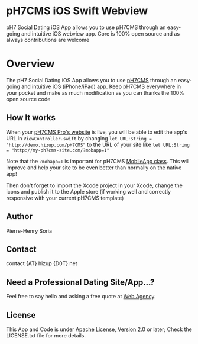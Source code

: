 # pH7CMS iOS Swift Webview

pH7 Social Dating iOS App allows you to use pH7CMS through an easy-going and intuitive iOS webview app. Core is 100% open source and as always contributions are welcome


# Overview

The pH7 Social Dating iOS App allows you to use [pH7CMS](http://ph7cms.com) through an easy-going and intuitive iOS (iPhone/iPad) app. Keep pH7CMS everywhere in your pocket and make as much modification as you can thanks the 100% open source code


## How It works

 When your [pH7CMS Pro's website](http://ph7cms.com/pro) is live, you will be able to edit the app's URL in `ViewController.swift` by changing `let URL:String = "http://demo.hizup.com/pH7CMS"` to the URL of your site like `let URL:String = "http://my-ph7cms-site.com/?mobapp=1"`

Note that the `?mobapp=1` is important for pH7CMS [MobileApp class](https://github.com/pH7Software/pH7-Social-Dating-CMS/blob/master/_protected/framework/Mobile/MobApp.class.php#L20). This will improve and help your site to be even better than normally on the native app!

Then don't forget to import the Xcode project in your Xcode, change the icons and publish it to the Apple store (if working well and correctly responsive with your current pH7CMS template)


## Author

Pierre-Henry Soria


## Contact

contact {AT} hizup {D0T} net


## Need a Professional Dating Site/App...?

Feel free to say hello and asking a free quote at [Web Agency](http://hizup.uk).


## License

This App and Code is under [Apache License, Version 2.0](http://www.apache.org/licenses/LICENSE-2.0.txt) or later; Check the LICENSE.txt file for more details.
